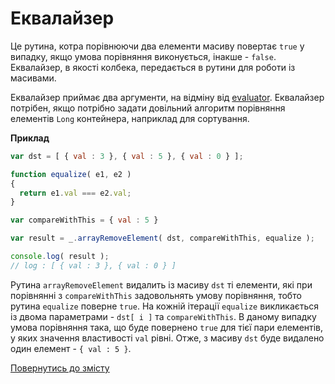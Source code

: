 # Еквалайзер

Це рутина, котра порівнюючи два елементи масиву повертає <code>true</code> у випадку, якщо умова порівняння виконується,
інакше - <code>false</code>. Еквалайзер, в якості колбека, передається в рутини для роботи із масивами.

<!-- xxx : check consistancy -->

Еквалайзер приймає два аргументи, на відміну від [evaluator](./Evaluator.md#evaluator). 
Еквалайзер потрібен, якщо потрібно задати довільний алгоритм порівняння елементів `Long` контейнера, наприклад для сортування.

**Приклад**

```js
var dst = [ { val : 3 }, { val : 5 }, { val : 0 } ];

function equalize( e1, e2 )
{
  return e1.val === e2.val;
}

var compareWithThis = { val : 5 }

var result = _.arrayRemoveElement( dst, compareWithThis, equalize );

console.log( result );
// log : [ { val : 3 }, { val : 0 } ]
```
Рутина `arrayRemoveElement` видалить із масиву `dst` ті елементи, які при порівнянні з `compareWithThis` задовольнять
умову порівняння, тобто рутина `equalize` поверне <code>true</code>. 
На кожній ітерації `equalize` викликається із двома параметрами - `dst[ i ]` та `compareWithThis`. 
В даному випадку умова порівняння така, що буде повернено <code>true</code> для тієї пари елементів,
у яких значення властивості `val` рівні.
Отже, з масиву `dst` буде видалено один елемент - `{ val : 5 }`.

[Повернутись до змісту](../README.md#концепції)
